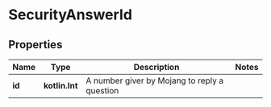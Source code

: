 
# SecurityAnswerId

## Properties
Name | Type | Description | Notes
------------ | ------------- | ------------- | -------------
**id** | **kotlin.Int** | A number giver by Mojang to reply a question | 



